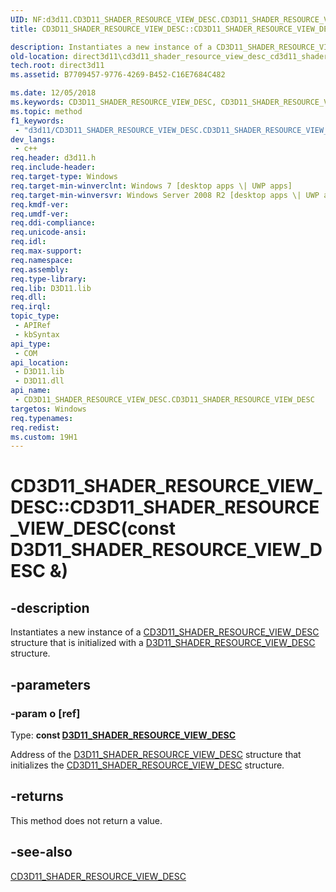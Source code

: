 ```yaml
---
UID: NF:d3d11.CD3D11_SHADER_RESOURCE_VIEW_DESC.CD3D11_SHADER_RESOURCE_VIEW_DESC(const D3D11_SHADER_RESOURCE_VIEW_DESC &)
title: CD3D11_SHADER_RESOURCE_VIEW_DESC::CD3D11_SHADER_RESOURCE_VIEW_DESC(const D3D11_SHADER_RESOURCE_VIEW_DESC &) (d3d11.h)

description: Instantiates a new instance of a CD3D11_SHADER_RESOURCE_VIEW_DESC structure that is initialized with a D3D11_SHADER_RESOURCE_VIEW_DESC structure.
old-location: direct3d11\cd3d11_shader_resource_view_desc_cd3d11_shader_resource_view_desc_d3d11_shader_resource_view_desc_.htm
tech.root: direct3d11
ms.assetid: B7709457-9776-4269-B452-C16E7684C482

ms.date: 12/05/2018
ms.keywords: CD3D11_SHADER_RESOURCE_VIEW_DESC, CD3D11_SHADER_RESOURCE_VIEW_DESC interface [Direct3D 11],CD3D11_SHADER_RESOURCE_VIEW_DESC method, CD3D11_SHADER_RESOURCE_VIEW_DESC method [Direct3D 11], CD3D11_SHADER_RESOURCE_VIEW_DESC method [Direct3D 11],CD3D11_SHADER_RESOURCE_VIEW_DESC interface, CD3D11_SHADER_RESOURCE_VIEW_DESC.CD3D11_SHADER_RESOURCE_VIEW_DESC, CD3D11_SHADER_RESOURCE_VIEW_DESC.CD3D11_SHADER_RESOURCE_VIEW_DESC(const D3D11_SHADER_RESOURCE_VIEW_DESC &), CD3D11_SHADER_RESOURCE_VIEW_DESC::CD3D11_SHADER_RESOURCE_VIEW_DESC, CD3D11_SHADER_RESOURCE_VIEW_DESC::CD3D11_SHADER_RESOURCE_VIEW_DESC(const D3D11_SHADER_RESOURCE_VIEW_DESC &), CD3D11_SHADER_RESOURCE_VIEW_DESC::CD3D11_SHADER_RESOURCE_VIEW_DESC(const D3D11_SHADER_RESOURCE_VIEW_DESC&), d3d11/CD3D11_SHADER_RESOURCE_VIEW_DESC::CD3D11_SHADER_RESOURCE_VIEW_DESC, direct3d11.cd3d11_shader_resource_view_desc_cd3d11_shader_resource_view_desc_d3d11_shader_resource_view_desc_
ms.topic: method
f1_keywords: 
 - "d3d11/CD3D11_SHADER_RESOURCE_VIEW_DESC.CD3D11_SHADER_RESOURCE_VIEW_DESC"
dev_langs:
 - c++
req.header: d3d11.h
req.include-header: 
req.target-type: Windows
req.target-min-winverclnt: Windows 7 [desktop apps \| UWP apps]
req.target-min-winversvr: Windows Server 2008 R2 [desktop apps \| UWP apps]
req.kmdf-ver: 
req.umdf-ver: 
req.ddi-compliance: 
req.unicode-ansi: 
req.idl: 
req.max-support: 
req.namespace: 
req.assembly: 
req.type-library: 
req.lib: D3D11.lib
req.dll: 
req.irql: 
topic_type:
 - APIRef
 - kbSyntax
api_type:
 - COM
api_location:
 - D3D11.lib
 - D3D11.dll
api_name:
 - CD3D11_SHADER_RESOURCE_VIEW_DESC.CD3D11_SHADER_RESOURCE_VIEW_DESC
targetos: Windows
req.typenames: 
req.redist: 
ms.custom: 19H1
---
```


# CD3D11_SHADER_RESOURCE_VIEW_DESC::CD3D11_SHADER_RESOURCE_VIEW_DESC(const D3D11_SHADER_RESOURCE_VIEW_DESC &)


## -description


Instantiates a new instance of a <a href="https://docs.microsoft.com/previous-versions/windows/desktop/legacy/jj151684(v=vs.85)">CD3D11_SHADER_RESOURCE_VIEW_DESC</a> structure that is initialized with a <a href="https://docs.microsoft.com/windows/desktop/api/d3d11/ns-d3d11-d3d11_shader_resource_view_desc">D3D11_SHADER_RESOURCE_VIEW_DESC</a> structure.


## -parameters




### -param o [ref]

Type: <b>const <a href="https://docs.microsoft.com/windows/desktop/api/d3d11/ns-d3d11-d3d11_shader_resource_view_desc">D3D11_SHADER_RESOURCE_VIEW_DESC</a></b>

Address of the <a href="https://docs.microsoft.com/windows/desktop/api/d3d11/ns-d3d11-d3d11_shader_resource_view_desc">D3D11_SHADER_RESOURCE_VIEW_DESC</a> structure that initializes the <a href="https://docs.microsoft.com/previous-versions/windows/desktop/legacy/jj151684(v=vs.85)">CD3D11_SHADER_RESOURCE_VIEW_DESC</a> structure.


## -returns



This method does not return a value.




## -see-also




<a href="https://docs.microsoft.com/previous-versions/windows/desktop/legacy/jj151684(v=vs.85)">CD3D11_SHADER_RESOURCE_VIEW_DESC</a>
 

 

